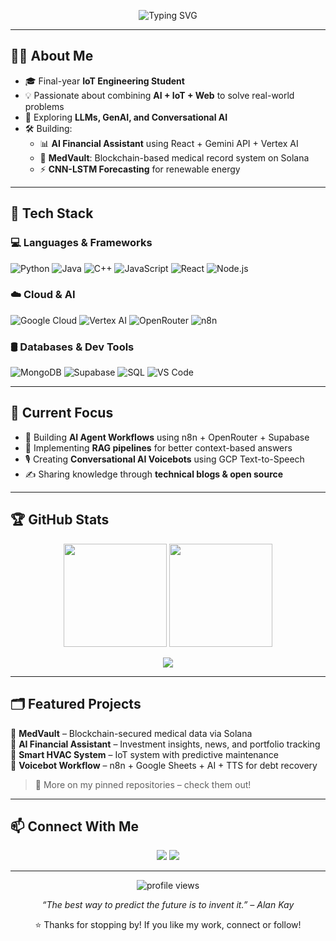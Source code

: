 <!-- Banner -->
<p align="center">
  <img src="https://readme-typing-svg.herokuapp.com?font=Fira+Code&size=25&duration=3000&pause=1000&color=00FFB2&center=true&vCenter=true&width=600&lines=Hi+there!+I'm+Shubhankar+Vyas;AI+%7C+IoT+%7C+Full-Stack+Developer;Building+Smart+and+Scalable+Systems!🚀" alt="Typing SVG" />
</p>

---

## 👨‍💻 About Me

- 🎓 Final-year **IoT Engineering Student**
- 💡 Passionate about combining **AI + IoT + Web** to solve real-world problems
- 🔬 Exploring **LLMs, GenAI, and Conversational AI**
- 🛠️ Building:
  - 📊 **AI Financial Assistant** using React + Gemini API + Vertex AI
  - 🏥 **MedVault**: Blockchain-based medical record system on Solana
  - ⚡ **CNN-LSTM Forecasting** for renewable energy

---

## 🧰 Tech Stack

### 💻 Languages & Frameworks  
![Python](https://img.shields.io/badge/Python-3776AB?style=flat&logo=python&logoColor=white)
![Java](https://img.shields.io/badge/Java-ED8B00?style=flat&logo=java&logoColor=white)
![C++](https://img.shields.io/badge/C++-00599C?style=flat&logo=c%2B%2B&logoColor=white)
![JavaScript](https://img.shields.io/badge/JavaScript-F7DF1E?style=flat&logo=javascript&logoColor=black)
![React](https://img.shields.io/badge/React-20232A?style=flat&logo=react&logoColor=61DAFB)
![Node.js](https://img.shields.io/badge/Node.js-339933?style=flat&logo=nodedotjs&logoColor=white)

### ☁️ Cloud & AI  
![Google Cloud](https://img.shields.io/badge/GoogleCloud-4285F4?style=flat&logo=googlecloud&logoColor=white)
![Vertex AI](https://img.shields.io/badge/VertexAI-FF6F00?style=flat&logo=google&logoColor=white)
![OpenRouter](https://img.shields.io/badge/OpenRouter-black?style=flat&logo=ghost&logoColor=white)
![n8n](https://img.shields.io/badge/n8n-FF6A00?style=flat&logo=n8n&logoColor=white)

### 🛢️ Databases & Dev Tools  
![MongoDB](https://img.shields.io/badge/MongoDB-4EA94B?style=flat&logo=mongodb&logoColor=white)
![Supabase](https://img.shields.io/badge/Supabase-3ECF8E?style=flat&logo=supabase&logoColor=white)
![SQL](https://img.shields.io/badge/SQL-4479A1?style=flat&logo=mysql&logoColor=white)
![VS Code](https://img.shields.io/badge/VSCode-007ACC?style=flat&logo=visualstudiocode&logoColor=white)

---

## 🚀 Current Focus

- 🧠 Building **AI Agent Workflows** using n8n + OpenRouter + Supabase
- 🔎 Implementing **RAG pipelines** for better context-based answers
- 🎙️ Creating **Conversational AI Voicebots** using GCP Text-to-Speech
- ✍️ Sharing knowledge through **technical blogs & open source**

---

## 🏆 GitHub Stats

<p align="center">
  <img src="https://github-readme-stats.vercel.app/api?username=shubhankarvyas&show_icons=true&theme=tokyonight" height="165" />
  <img src="https://github-readme-streak-stats.herokuapp.com/?user=shubhankarvyas&theme=tokyonight" height="165" />
</p>

<p align="center">
  <img src="https://github-profile-trophy.vercel.app/?username=shubhankarvyas&theme=onedark&row=1&column=6" />
</p>

---

## 🗂️ Featured Projects

🔹 **MedVault** – Blockchain-secured medical data via Solana  
🔹 **AI Financial Assistant** – Investment insights, news, and portfolio tracking  
🔹 **Smart HVAC System** – IoT system with predictive maintenance  
🔹 **Voicebot Workflow** – n8n + Google Sheets + AI + TTS for debt recovery

> 🎯 More on my pinned repositories – check them out!

---

## 📫 Connect With Me

<p align="center">
  <a href="mailto:shubhankarvyas02@gmail.com"><img src="https://img.shields.io/badge/Email-shubhankarvyas02@gmail.com-D14836?style=for-the-badge&logo=gmail&logoColor=white"/></a>
  <a href="https://www.linkedin.com/in/shubhankar-vyas-7b02b4298/"><img src="https://img.shields.io/badge/LinkedIn-Shubhankar%20Vyas-blue?style=for-the-badge&logo=linkedin&logoColor=white"/></a>
</p>

---

<p align="center">
  <img src="https://komarev.com/ghpvc/?username=shubhankarvyas02&label=Profile+Views&color=0e75b6&style=flat" alt="profile views"/>
</p>

<p align="center"><em>“The best way to predict the future is to invent it.” – Alan Kay</em></p>

<p align="center">⭐️ Thanks for stopping by! If you like my work, connect or follow!</p>
